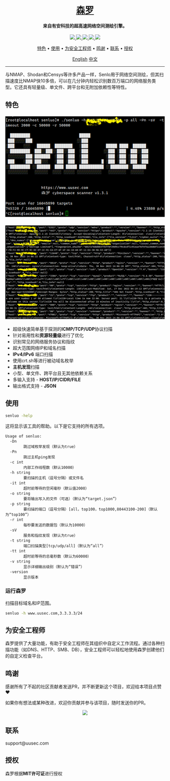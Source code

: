 <h1 align="center">
  <br>
  <a href="https://www.uusec.com">森罗</a>
</h1>

<h4 align="center">来自有安科技的超高速网络空间测绘引擎。</h4>

<p align="center">
<a href="https://github.com/Safe3/senluo/releases"><img src="https://img.shields.io/github/downloads/Safe3/senluo/total">
<a href="https://github.com/Safe3/senluo/graphs/contributors"><img src="https://img.shields.io/github/contributors-anon/Safe3/senluo">
<a href="https://github.com/Safe3/senluo/releases/"><img src="https://img.shields.io/github/release/Safe3/senluo">
<a href="https://github.com/Safe3/senluo/issues"><img src="https://img.shields.io/github/issues-raw/Safe3/senluo">
<a href="https://github.com/Safe3/senluo/discussions"><img src="https://img.shields.io/github/discussions/Safe3/senluo">
</p>
<p align="center">
  <a href="#特色">特色</a> •
  <a href="#使用">使用</a> •
  <a href="#为安全工程师">为安全工程师</a> •
  <a href="#鸣谢">鸣谢</a> •
  <a href="#联系">联系</a> •
  <a href="#授权">授权</a>
</p>


<p align="center">
  <a href="https://github.com/Safe3/senluo/blob/main/README.md">English</a>
  <a href="https://github.com/Safe3/senluo/blob/main/README_CN.md">中文</a>
</p>


---

与NMAP、Shodan和Censys等许多产品一样，Senlo用于网络空间测绘，但其扫描速度比NMAP快10多倍，可以在几分钟内轻松识别数百万端口的网络服务类型。它还具有轻量级、单文件、跨平台和无附加依赖性等特性。



## 特色

<h3 align="center">
  <img src="https://github.com/Safe3/senluo/blob/main/senluo.png" alt="Senluo" width="700px">
  <br>
</h3>
<h3 align="center">
  <img src="https://github.com/Safe3/senluo/blob/main/results.png" alt="Results" width="700px">
  <br>
</h3>

 - 超级快速简单基于探测的**ICMP/TCP/UDP**协议扫描
 - 针对易用性和**资源轻量级**进行了优化
 - 识别常见的网络服务协议和指纹
 - 超大范围网络IP和域名扫描
 - **IPv4/IPv6** 端口扫描
 - 使用crt.sh等进行被动域名枚举
 - **主机发现**扫描
 - 小型、单文件、跨平台且无其他依赖关系
 - 多输入支持 - **HOST/IP/CIDR/FILE**
 - 输出格式支持 - **JSON**



## 使用

```sh
senluo -help
```

这将显示该工具的帮助。以下是它支持的所有选项。


```console
Usage of senluo:
  -Dn
        跳过域枚举发现（默认为true）
  -Pn
        跳过主机ping发现
  -c int
        内部工作线程数（默认10000）
  -h string
        要扫描的主机（逗号分隔）或文件名
  -it int
        超时前等待的空闲毫秒（默认值2000）
  -o string
        要将输出写入的文件（可选）（默认为“target.json”）
  -p string
        要扫描的端口（逗号分隔）[all，top100，top1000,80443100-200]（默认为“top100”）
  -r int
        每秒要发送的数据包（默认为10000）
  -sV
        服务和指纹发现（默认为true）
  -t string
        端口扫描类型[tcp/udp/all]（默认为“all”）
  -tt int
        超时前等待的总毫秒数（默认为60000）
  -v string
        显示详细输出级别（默认为“错误”）
  -version
        显示版本
```

### 运行森罗

扫描目标域名和IP范围。

```sh
senluo -h www.uusec.com,3.3.3.3/24
```



## 为安全工程师

森罗提供了大量功能，有助于安全工程师在其组织中自定义工作流程。通过各种扫描功能（如DNS、HTTP、SMB、DB），安全工程师可以轻松地使用森罗创建他们的自定义检查平台。



## 鸣谢

感谢所有了不起的社区贡献者发送PR，并不断更新这个项目，欢迎给本项目点赞 :heart:

如果你有想法或某种改进，欢迎你贡献并参与该项目，随时发送你的PR。

<p align="center">
<a href="https://github.com/Safe3/senluo/graphs/contributors">
  <img src="https://contrib.rocks/image?repo=Safe3/senluo&max=500">
</a>
</p>

## 联系

<p><span style="unicode-bidi: bidi-override; direction: rtl;">moc.cesuu@troppus</span></p>



## 授权

森罗根据**MIT许可证**进行授权

